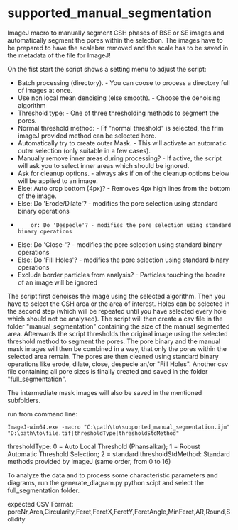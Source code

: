 # supported_manual_segmentation
ImageJ macro to manually segment CSH phases of BSE or SE images and automatically segment the pores within the selection. The images have to be prepared to have the scalebar removed and the scale has to be saved in the metadata of the file for ImageJ!

On the fist start the script shows a setting menu to adjust the script:
 * Batch processing (directory). -  You can coose to process a directory full of images at once.
 * Use non local mean denoising (else smooth). -  Choose the denoising algorithm
 * Threshold type: - One of three thresholding methods to segment the pores.
 * Normal threshold method: - Ff "normal threshold" is selected, the frim imageJ provided method can be selected here.
 * Automatically try to create outer Mask. - This will activate an automatic outer selection (only suitable in a few cases).
 * Manually remove inner areas during processing? - If active, the script will ask you to select inner areas which should be ignored.
 * Ask for cleanup options. - always aks if on of the cleanup options below will be applied to an image.
 *   Else: Auto crop bottom (4px)? - Removes 4px high lines from the bottom of the image.
 *   Else: Do 'Erode/Dilate'? - modifies the pore selection using standard binary operations
 *         or: Do 'Despecle'? - modifies the pore selection using standard binary operations
 *   Else: Do 'Close-'?	- modifies the pore selection using standard binary operations
 *   Else: Do 'Fill Holes'? - modifies the pore selection using standard binary operations
 * Exclude border particles from analysis? - Particles touching the border of an image will be ignored

The script first denoises the image using the selected algorithm.
Then you have to select the CSH area or the area of interest. Holes can be selected in the second step (which will be repeated until you have selected every hole which should not be analysed).
The script will then create a csv file in the folder "manual_segmentation" containing the size of the manual segmented area.
Afterwards the script thresholds the original image using the selected threshold method to segment the pores. The pore binary and the manual mask images will then be combined in a way, that only the pores within the selected area remain.
The pores are then cleaned using standard binary operations like erode, dilate, close, despecle an/or "Fill Holes".
Another csv file containing all pore sizes is finally created and saved in the folder "full_segmentation".

The intermediate mask images will also be saved in the mentioned subfolders.

run from command line:
```
ImageJ-win64.exe -macro "C:\path\to\supported_manual_segmentation.ijm" "D:\path\to\file.tif|thresholdType|thresholdStdMethod"
```

thresholdType: 0 = Auto Local Threshold (Phansalkar); 1 = Robust Automatic Threshold Selection; 2 = standard
thresholdStdMethod: Standard methods provided by ImageJ (same order, from 0 to 16)

To analyze the data and to process some characteristic parameters and diagrams, run the generate_diagram.py python scipt and select the full_segmentation folder.


expected CSV Format:
poreNr,Area,Circularity,Feret,FeretX,FeretY,FeretAngle,MinFeret,AR,Round,Solidity